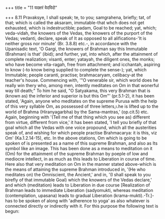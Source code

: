 +++
title = "11 यदक्षरं वेदविदो"

+++
8.11 Pravaksye, I shall speak; te, to you; samgrahena, briefly; tat, of
that; which is called the aksaram, immutable-that whch does not get
exhausted, which is indestructible; padam, Goal to be reached; yat,
which; veda-vidah, the knowers of the Vedas, the knowers of the purport
of the Vedas; vedanti, declare, speak of It as opposed to all
alifications-'It is neither gross nor minute' (Br. 3.8.8) etc.-, in
accordance with the Upanisadic text, 'O Gargi, the knowers of Brahman
say this Immutable (Brahman) is that' (ibid); and further, yat, into
which, after the attainment of complete realization; visanti, enter;
yatayah, the diligent ones, the monks; who have become vita-ragah, free
from attachment; and icchantah, aspiring to know (-to know being
supplied to complete the sense-); yat, which Immutable; people caranti,
practise; brahmacaryam, celibacy-at the teacher's house. Commencing
with, '"O venerable sir, which world does he really win thery who, among
men, intently meditates on Om in that wonerful way till death;" To him
he said, "O Satyakama, this very Brahman that is (known as) the inferior
and superior is but this Om"' (pr.5.1-2), it has been stated, 'Again,
anyone who meditates on the supreme Purusa with the help of this very
syllable Om, as possessed of three letters,৷৷.he is lifted up to the
world of Brahma (Hiranyagarbha) by the Sama-mantras,' (op.cit.5) etc.
Again, beginning with '(Tell me of that thing which you see as)
different from virtue, different from vice,' it has been stated, 'I tell
you briefly of that goal which all the Vedas with one voice propound,
which all the austerities speak of, and wishing for which people
practise Brahmacarya: it is this, viz Om' (Ka.1.2.14-15), etc. In the
above otations, Om which is going to be spoken of is presented as a name
of this supreme Brahman, and also as Its symbol like an image. This has
been done as a means to meditation on it (Om) for the attainment of the
supreme Brahman by poeple of low and mediocre intellect, in as much as
this leads to Liberation in course of time. Here also that very
meditation on Om in the manner stated above-which is the means of
attaining the supreme Brahman introduced in, '(He who meditates on) the
Omniscient, the Ancient,' and in, '(I shall speak to you birefly of that
immutable Goal) which the knowers of the Vedas declare,' and which
(meditation) leads to Liberation in due course \[Realization of Brahman
leads to immediate Liberation (sadyomukti, whereas meditation
(contemplation, upasana) leads to gradual Liberation
(krama-mukti).-Tr.\]-has to be spoken of along with 'adherence to yoga'
as also whatever is connected directly or indirectly with it. For this
purpose the following text is begun:
